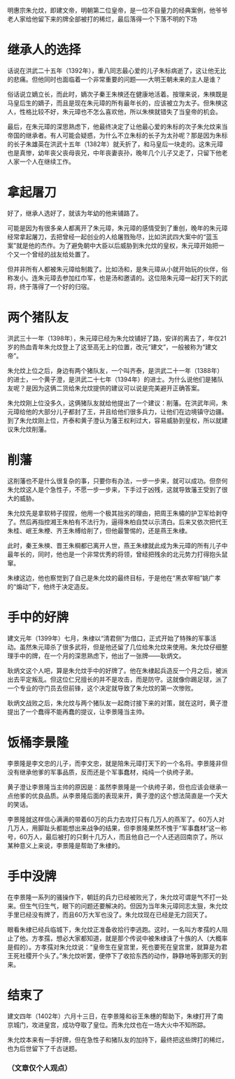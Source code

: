 明惠宗朱允炆，即建文帝，明朝第二位皇帝，是一位不自量力的经典案例，他爷爷老人家给他留下来的牌全部被打的稀烂，最后落得一个下落不明的下场
# 继承人的选择
话说在洪武二十五年（1392年），重八同志最心爱的儿子朱标病逝了，这让他无比的悲痛。但他同时也面临着一个非常重要的问题——大明王朝未来的主人是谁？

俗话说立嫡立长，而此时，嫡次子秦王朱樉还在健康地活着。按理来说，朱樉既是马皇后生的嫡子，而且是现在朱元璋的所有最年长的，应该被立为太子。但朱樉这人，性格比较不好，朱元璋也不怎么喜欢他，所以朱樉就错失了当皇帝的机会。

最后，在朱元璋的深思熟虑下，他最终决定了让他最心爱的朱标的次子朱允炆来当帝国的继承者。有人可能会疑惑，为什么不立朱标的长子为太孙呢？那是因为朱标的长子朱雄英在洪武十五年（1382年）就夭折了，和马皇后一块走的。这朱元璋也是真惨，幼年丧父丧母丧兄，中年丧妻丧孙，晚年几个儿子又走了，只留下他老人家一个人在继续工作。
# 拿起屠刀
好了，继承人选好了，就该为年幼的他来铺路了。

可能是因为有很多亲人都离开了朱元璋，朱元璋的感情受到了重创，晚年的朱元璋经常拿起屠刀，去把曾经一起创业的人给屠戮殆尽，比如洪武四大案中的“蓝玉案”就是他的杰作。为了避免朝中大臣以后威胁到朱允炆的皇权，朱元璋开始把一个又一个曾经的战友给处置了。

但并非所有人都被朱元璋给制裁了。比如汤和，是朱元璋从小就开始玩的伙伴，俗称发小。连朱元璋去参加红巾军，也是汤和邀请的。这位陪朱元璋一起打天下的武将，终于落得了一个好的归宿。
# 两个猪队友
洪武三十一年（1398年），朱元璋已经为朱允炆铺好了路，安详的离去了，年仅21岁的热血青年朱允炆登上了这至高无上的位置，改元“建文”，一般被称为“建文帝”。

朱允炆上位之后，身边有两个猪队友，一个叫齐泰，是洪武二十一年（1388年）的进士，一个黄子澄，是洪武二十七年（1394年）的进士。为什么说他们是猪队友呢？是因为这俩二货给朱允炆提供的建议可以说是完美避开正确答案。

朱允炆刚上位没多久，这俩猪队友就给他提出了一个建议：削藩。在洪武年间，朱元璋给他的大部分儿子都封了王，并且给他们很多兵力，让他们在边境镇守边疆。到了朱允炆刚上位，齐泰和黄子澄认为藩王权利过大，容易威胁到皇权，所以就建议朱允炆削藩。
# 削藩
这削藩也不是什么很复杂的事，只要你有办法，一步一步来，就可以成功。但奈何朱允炆这人是个急性子，不愿一步一步来，下手过于凶残，这就导致藩王受到了很大的威胁。

朱允炆先是拿软柿子捏捏，他用一个极其拙劣的理由，把周王朱橚的护卫军给剥夺了。然后再指控湘王朱柏有不法行为，逼得朱柏自焚以示清白。后来又依次把代王朱桂、岷王朱楩、齐王朱榑给削了，但他最警惕的，还是燕王朱棣。

此时，秦王朱樉、晋王朱棡都已离开人世，燕王朱棣就此成为朱元璋的所有儿子中最年长的，同时，他也是一个非常优秀的将领，曾经把残余的北元势力打得抱头鼠窜。

朱棣这边，他也察觉到了自己是朱允炆的最终目标，于是他在“黑衣宰相”姚广孝的“煽动”下，他终于决定造反。
# 手中的好牌
建文元年（1399年）七月，朱棣以“清君侧”为借口，正式开始了特殊的军事活动。虽然朱元璋杀了很多武将，但是他还留了几位给朱允炆来使用。朱允炆仔细整理手中的牌，在一个月的深思熟虑下，他出了一张牌——耿炳文。

耿炳文这个人吧，算是朱允炆手中的好牌了。他在朱棣起兵造反一个月之后，被派出去平定叛乱。但这位仁兄擅长的并不是攻击，而是防守。这就像你踢足球，派了一个专业的守门员去但前锋，这个决定就导致了朱允炆的第一次惨败。

耿炳文战败之后，朱允炆与两个猪队友一起商讨接下来的对策，就在这时，黄子澄提出了一个蠢得不能再蠢的提议，让李景隆当主帅。
# 饭桶李景隆
李景隆是李文忠的儿子，而李文忠，就是陪朱元璋打天下的一个名将。李景隆非但没有继承他爹的军事品质，反而还是个军事蠢材，纯纯一个纨绔子弟。

黄子澄让李景隆当主帅的原因是：虽然李景隆是一个纨绔子弟，但也应该会继承一点他爹的优良品质。从李景隆后面的表现来开，黄子澄的这个想法简直是一个天大的笑话。

李景隆就这样信心满满的带着60万的兵力去攻打只有几万人的燕军了。60万人对几万人，用脚趾头都能想出来战争的结果，但李景隆果然不愧于“军事蠢材”这一称号，60万人，最后被打的只剩十几万人，而且他自己一个人还逃回南京了。所以某种意义上来说，李景隆是帮助了朱棣的。
# 手中没牌
在李景隆一系列的骚操作下，朝廷的兵力已经被败光了，朱允炆可谓是气不打一处来。但生气归生气，眼下的问题还要解决的。但因为当年朱元璋同志太狠，朱允炆手里已经没有牌了，而且60万大军也没了。朱允炆现在已经是无力回天了。

眼看朱棣已经兵临城下，朱允炆正准备收拾行李逃跑。这时，一名叫方孝孺的人阻止了他。方孝孺，想必大家都知道，就是那个传说中被朱棣诛了十族的人（大概率是假的）。方孝孺对朱允炆说：“皇帝生在皇宫里，死也要死在皇宫里，就算是为君王死社稷开个头了。”朱允炆听罢，便停下了收拾东西的动作，静静地等到那天的到来。
# 结束了
建文四年（1402年）六月十三日，在李景隆和谷王朱橞的帮助下，朱棣打开了南京城门，攻进皇宫，成功夺取了皇位。而朱允炆也在一场大火中不知所踪。

朱允炆本来有一手好牌，但在急性子和猪队友的加持下，最终把这些牌打的稀烂，也为后世留下了千古谜题。
### （文章仅个人观点）